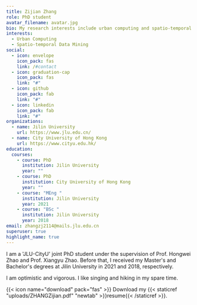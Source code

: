 ```yaml
---
title: Zijian Zhang
role: PhD student
avatar_filename: avatar.jpg
bio: My research interests include urban computing and spatio-temporal data mining.
interests:
  - Urban Computing
  - Spatio-temporal Data Mining
social:
  - icon: envelope
    icon_pack: fas
    link: /#contact
  - icon: graduation-cap
    icon_pack: fas
    link: "#"
  - icon: github
    icon_pack: fab
    link: "#"
  - icon: linkedin
    icon_pack: fab
    link: "#"
organizations:
  - name: Jilin University
    url: https://www.jlu.edu.cn/
  - name: City University of Hong Kong
    url: https://www.cityu.edu.hk/
education:
  courses:
    - course: PhD
      institution: Jilin University
      year: ""
    - course: PhD
      institution: City University of Hong Kong
      year: ""
    - course: "MEng "
      institution: Jilin University
      year: 2021
    - course: "BSc "
      institution: Jilin University
      year: 2018
email: zhangzj2114@mails.jlu.edu.cn
superuser: true
highlight_name: true
---
```

I am a 'JLU-CityU' joint PhD student under the supervision of Prof. Hongwei Zhao and Prof. Xiangyu Zhao. Before that, I received my Master's and Bachelor's degrees at Jilin University in 2021 and 2018, respectively.

I﻿ am optimistic and vigorous. I like singing and hiking in my spare time. 

<!--{{< icon name="download" pack="fas" >}} Download my {{< staticref "https://github.com/zhangzj2114/personal-website/raw/main/assets/media/cv.pdf" "newtab" >}}resume{{< /staticref >}}.-->

{{< icon name="download" pack="fas" >}} Download my {{< staticref "uploads/ZHANGZijian.pdf" "newtab" >}}resume{{< /staticref >}}.